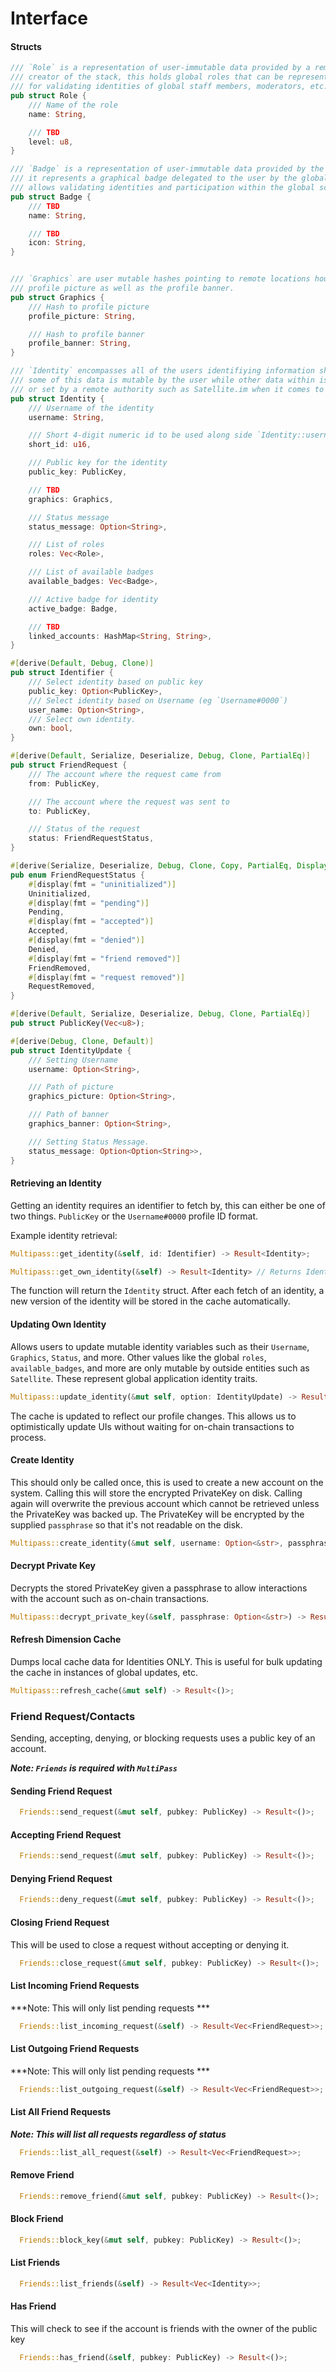 # Interface

#### Structs

```rust
/// `Role` is a representation of user-immutable data provided by a remote resource managed by the 
/// creator of the stack, this holds global roles that can be represented across the application useful
/// for validating identities of global staff members, moderators, etc.
pub struct Role {
    /// Name of the role
    name: String,

    /// TBD
    level: u8,
}

/// `Badge` is a representation of user-immutable data provided by the remote resource
/// it represents a graphical badge delegated to the user by the global authority of the app which
/// allows validating identities and participation within the global scope of the app
pub struct Badge {
    /// TBD
    name: String,

    /// TBD
    icon: String,
}


/// `Graphics` are user mutable hashes pointing to remote locations housing the user's preferred
/// profile picture as well as the profile banner.
pub struct Graphics {
    /// Hash to profile picture
    profile_picture: String,

    /// Hash to profile banner
    profile_banner: String,
}

/// `Identity` encompasses all of the users identifiying information shared with the public.
/// some of this data is mutable by the user while other data within is automatically generated
/// or set by a remote authority such as Satellite.im when it comes to setting global applicaiton roles & badges.
pub struct Identity {
    /// Username of the identity
    username: String,

    /// Short 4-digit numeric id to be used along side `Identity::username` (eg `Username#0000`)
    short_id: u16,

    /// Public key for the identity
    public_key: PublicKey,

    /// TBD
    graphics: Graphics,

    /// Status message
    status_message: Option<String>,

    /// List of roles
    roles: Vec<Role>,

    /// List of available badges
    available_badges: Vec<Badge>,

    /// Active badge for identity
    active_badge: Badge,

    /// TBD
    linked_accounts: HashMap<String, String>,
}

#[derive(Default, Debug, Clone)]
pub struct Identifier {
    /// Select identity based on public key
    public_key: Option<PublicKey>,
    /// Select identity based on Username (eg `Username#0000`)
    user_name: Option<String>,
    /// Select own identity.
    own: bool,
}

#[derive(Default, Serialize, Deserialize, Debug, Clone, PartialEq)]
pub struct FriendRequest {
    /// The account where the request came from
    from: PublicKey,

    /// The account where the request was sent to
    to: PublicKey,

    /// Status of the request
    status: FriendRequestStatus,
}

#[derive(Serialize, Deserialize, Debug, Clone, Copy, PartialEq, Display)]
pub enum FriendRequestStatus {
    #[display(fmt = "uninitialized")]
    Uninitialized,
    #[display(fmt = "pending")]
    Pending,
    #[display(fmt = "accepted")]
    Accepted,
    #[display(fmt = "denied")]
    Denied,
    #[display(fmt = "friend removed")]
    FriendRemoved,
    #[display(fmt = "request removed")]
    RequestRemoved,
}

#[derive(Default, Serialize, Deserialize, Debug, Clone, PartialEq)]
pub struct PublicKey(Vec<u8>);

#[derive(Debug, Clone, Default)]
pub struct IdentityUpdate {
    /// Setting Username
    username: Option<String>,

    /// Path of picture
    graphics_picture: Option<String>,

    /// Path of banner
    graphics_banner: Option<String>,

    /// Setting Status Message.
    status_message: Option<Option<String>>,
}


```

#### Retrieving an Identity

Getting an identity requires an identifier to fetch by, this can either be one of two things. `PublicKey` or the `Username#0000` profile ID format.

Example identity retrieval:


```rust
Multipass::get_identity(&self, id: Identifier) -> Result<Identity>;
```

```rust
Multipass::get_own_identity(&self) -> Result<Identity> // Returns Identity
```

The function will return the `Identity` struct. After each fetch of an identity, a new version of the identity will be stored in the cache automatically.

#### Updating Own Identity

Allows users to update mutable identity variables such as their `Username`, `Graphics`, `Status`, and more. Other values like the global `roles`, `available_badges`, and more are only mutable by outside entities such as `Satellite`. These represent global application identity traits.

```rust
Multipass::update_identity(&mut self, option: IdentityUpdate) -> Result<()>;
```

The cache is updated to reflect our profile changes. This allows us to optimistically update UIs without waiting for on-chain transactions to process.

#### Create Identity

This should only be called once, this is used to create a new account on the system. Calling this will store the encrypted PrivateKey on disk. Calling again will overwrite the previous account which cannot be retrieved unless the PrivateKey was backed up. The PrivateKey will be encrypted by the supplied `passphrase` so that it's not readable on the disk.

```rust
Multipass::create_identity(&mut self, username: Option<&str>, passphrase: Option<&str>) -> Result<PublicKey>; // Returns PublicKey, stores encrypted private key
```

#### Decrypt Private Key

Decrypts the stored PrivateKey given a passphrase to allow interactions with the account such as on-chain transactions.

```rust
Multipass::decrypt_private_key(&self, passphrase: Option<&str>) -> Result<Vec<u8>>;
```

#### Refresh Dimension Cache

Dumps local cache data for Identities ONLY. This is useful for bulk updating the cache in instances of global updates, etc.

```rust
Multipass::refresh_cache(&mut self) -> Result<()>;
````

### Friend Request/Contacts

Sending, accepting, denying, or blocking requests uses a public key of an account.

***Note: `Friends` is required with `MultiPass`***

#### Sending Friend Request

```rust
  Friends::send_request(&mut self, pubkey: PublicKey) -> Result<()>;
```

#### Accepting Friend Request

```rust
  Friends::send_request(&mut self, pubkey: PublicKey) -> Result<()>;
```

#### Denying Friend Request

```rust
  Friends::deny_request(&mut self, pubkey: PublicKey) -> Result<()>;
```

#### Closing Friend Request

This will be used to close a request without accepting or denying it. 

```rust
  Friends::close_request(&mut self, pubkey: PublicKey) -> Result<()>;
```


#### List Incoming Friend Requests

***Note: This will only list pending requests ***

```rust
  Friends::list_incoming_request(&self) -> Result<Vec<FriendRequest>>;
```


#### List Outgoing Friend Requests

***Note: This will only list pending requests ***

```rust
  Friends::list_outgoing_request(&self) -> Result<Vec<FriendRequest>>;
```


#### List All Friend Requests

***Note: This will list all requests regardless of status***

```rust
  Friends::list_all_request(&self) -> Result<Vec<FriendRequest>>;
```


#### Remove Friend

```rust
  Friends::remove_friend(&mut self, pubkey: PublicKey) -> Result<()>;
```


#### Block Friend

```rust
  Friends::block_key(&mut self, pubkey: PublicKey) -> Result<()>;
```


#### List Friends


```rust
  Friends::list_friends(&self) -> Result<Vec<Identity>>;
```

#### Has Friend

This will check to see if the account is friends with the owner of the public key

```rust
  Friends::has_friend(&self, pubkey: PublicKey) -> Result<()>;
```